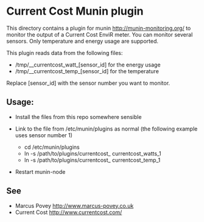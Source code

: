 Current Cost Munin plugin
==========================
	
This directory contains a plugin for munin <http://munin-monitoring.org/> to monitor the output of a Current Cost EnviR meter. You can monitor several sensors. Only temperature and energy usage are supported.

This plugin reads data from the following files:

 * /tmp/\_\_currentcost\_watt\_[sensor\_id] for the energy usage
 * /tmp/\_\_currentcost\_temp\_[sensor\_id] for the temperature
 
Replace [sensor\_id] with the sensor number you want to monitor.

Usage:
------

 * Install the files from this repo somewhere sensible
 * Link to the file from /etc/munin/plugins as normal (the following example uses sensor number 1)
	* cd /etc/munin/plugins
	* ln -s /path/to/plugins/currentcost\_ currentcost\_watts\_1
	* ln -s /path/to/plugins/currentcost\_ currentcost\_temp\_1

 * Restart munin-node


See
---

 * Marcus Povey <http://www.marcus-povey.co.uk>
 * Current Cost <http://www.currentcost.com/>
	 
